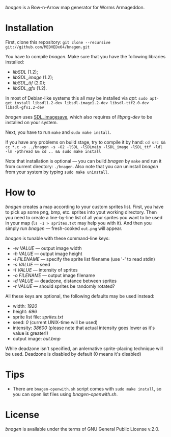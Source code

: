 *bnagen* is a Bow-n-Arrow map generator for Worms Armageddon.

Installation
============

First, clone this repository:
`git clone --recursive git://github.com/MEDVEDx64/bnagen.git`

You have to compile *bnagen*. Make sure that you have the following libraries installed:
 - *libSDL* (1.2);
 - *libSDL_image* (1.2);
 - *libSDL_ttf* (2.0);
 - *libSDL_gfx* (1.2).

In most of Debian-like systems this all may be installed via *apt*:
`sudo apt-get install libsdl1.2-dev libsdl-image1.2-dev libsdl-ttf2.0-dev libsdl-gfx1.2-dev`

*bnagen* uses [SDL_imagesave](https://github.com/TheWatcher/SDL_imagesave), which also requires of *libpng-dev* to be installed on your system.

Next, you have to run `make` and `sudo make install`.

If you have any problems on build stage, try to compile it by hand:
`cd src && cc *.c -o ../bnagen -s -O2 -lSDL -lSDLmain -lSDL_image -lSDL_ttf -ldl -lm -pthread && cd .. && sudo make install`

Note that installation is optional — you can build *bnagen* by `make` and run it from current directory: `./bnagen`.
Also note that you can uninstall *bnagen* from your system by typing `sudo make uninstall`.

How to
======

*bnagen* creates a map according to your custom sprites list. First, you have to pick up some png, bmp, etc. sprites into yout working directory. Then you need to create a line-by-line list of all your sprites you want to be used in your map (`ls -1 > sprites.txt` may help you with it). And then you simply run *bnagen* — fresh-cooked `out.png` will appear.

*bnagen* is tunable with these command-line keys:
 - *-w VALUE* — output image width
 - *-h VALUE* — output image height
 - *-i FILENAME* — specify the sprite list filename (use '-' to read stdin)
 - *-s VALUE* — seed
 - *-I VALUE* — intensity of sprites
 - *-o FILENAME* — output image filename
 - *-d VALUE* — deadzone, distance between sprites
 - *-r VALUE* — should sprites be randomly rotated?

All these keys are optional, the following defaults may be used instead:
 - width: *1920*
 - height: *696*
 - sprite list file: *sprites.txt*
 - seed: *0* (current UNIX-time will be used)
 - intensity: *38600* (please note that actual intensity goes lower as it's value is greater!)
 - output image: *out.bmp*

While deadzone isn't specified, an anlernative sprite-placing technique will be used. Deadzone is disabled by default (0 means it's disabled)

Tips
====

 - There are `bnagen-openwith.sh` script comes with `sudo make install`, so you can open list files using *bnagen-openwith.sh*.

License
=======

*bnagen* is available under the terms of GNU General Public License v.2.0.
